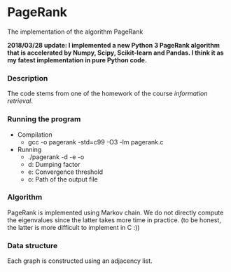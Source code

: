 # PageRank
The implementation of the algorithm PageRank

**2018/03/28 update: I implemented a new Python 3 PageRank algorithm that is accelerated by Numpy, Scipy, Scikit-learn and Pandas. I think it as my fatest implementation in pure Python code.**

### Description

The code stems from one of the homework of the course *information retrieval*.

### Running the program

- Compilation
  - gcc -o pagerank -std=c99 -O3 -lm pagerank.c
- Running
  - ./pagerank -d -e -o
  - d: Dumping factor
  - e: Convergence threshold
  - o: Path of the output file

### Algorithm

PageRank is implemented using Markov chain. We do not directly compute the eigenvalues since the latter takes more time in practice. (to be honest, the latter is more difficult to implement in C :))

### Data structure

Each graph is constructed using an adjacency list.

